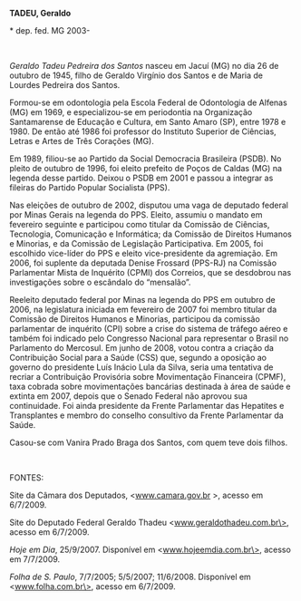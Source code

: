 **TADEU, Geraldo**

\* dep. fed. MG 2003-

 

*Geraldo Tadeu Pedreira dos Santos* nasceu em Jacuí (MG) no dia 26 de
outubro de 1945, filho de Geraldo Virgínio dos Santos e de Maria de
Lourdes Pedreira dos Santos.

Formou-se em odontologia pela Escola Federal de Odontologia de Alfenas
(MG) em 1969, e especializou-se em periodontia na Organização
Santamarense de Educação e Cultura, em Santo Amaro (SP), entre 1978 e
1980. De então até 1986 foi professor do Instituto Superior de Ciências,
Letras e Artes de Três Corações (MG).

Em 1989, filiou-se ao Partido da Social Democracia Brasileira (PSDB). No
pleito de outubro de 1996, foi eleito prefeito de Poços de Caldas (MG)
na legenda desse partido. Deixou o PSDB em 2001 e passou a integrar as
fileiras do Partido Popular Socialista (PPS).

Nas eleições de outubro de 2002, disputou uma vaga de deputado federal
por Minas Gerais na legenda do PPS. Eleito, assumiu o mandato em
fevereiro seguinte e participou como titular da Comissão de Ciências,
Tecnologia, Comunicação e Informática; da Comissão de Direitos Humanos e
Minorias, e da Comissão de Legislação Participativa. Em 2005, foi
escolhido vice-líder do PPS e eleito vice-presidente da agremiação. Em
2006, foi suplente da deputada Denise Frossard (PPS-RJ) na Comissão
Parlamentar Mista de Inquérito (CPMI) dos Correios, que se desdobrou nas
investigações sobre o escândalo do “mensalão”.

Reeleito deputado federal por Minas na legenda do PPS em outubro de
2006, na legislatura iniciada em fevereiro de 2007 foi membro titular da
Comissão de Direitos Humanos e Minorias, participou da comissão
parlamentar de inquérito (CPI) sobre a crise do sistema de tráfego aéreo
e também foi indicado pelo Congresso Nacional para representar o Brasil
no Parlamento do Mercosul. Em junho de 2008, votou contra a criação da
Contribuição Social para a Saúde (CSS) que, segundo a oposição ao
governo do presidente Luís Inácio Lula da Silva, seria uma tentativa de
recriar a Contribuição Provisória sobre Movimentação Financeira (CPMF),
taxa cobrada sobre movimentações bancárias destinada à área de saúde e
extinta em 2007, depois que o Senado Federal não aprovou sua
continuidade. Foi ainda presidente da Frente Parlamentar das Hepatites e
Transplantes e membro do conselho consultivo da Frente Parlamentar da
Saúde.

Casou-se com Vanira Prado Braga dos Santos, com quem teve dois filhos.

 

FONTES:

Site da Câmara dos Deputados, \<www.camara.gov.br \>, acesso em
6/7/2009.

Site do Deputado Federal Geraldo Thadeu \<www.geraldothadeu.com.br\>,
acesso em 6/7/2009.

*Hoje em Dia*, 25/9/2007. Disponível em \<www.hojeemdia.com.br\>, acesso
em 7/7/2009.

*Folha de S. Paulo*, 7/7/2005; 5/5/2007; 11/6/2008. Disponível em
\<www.folha.com.br\>, acesso em 6/7/2009.

 
